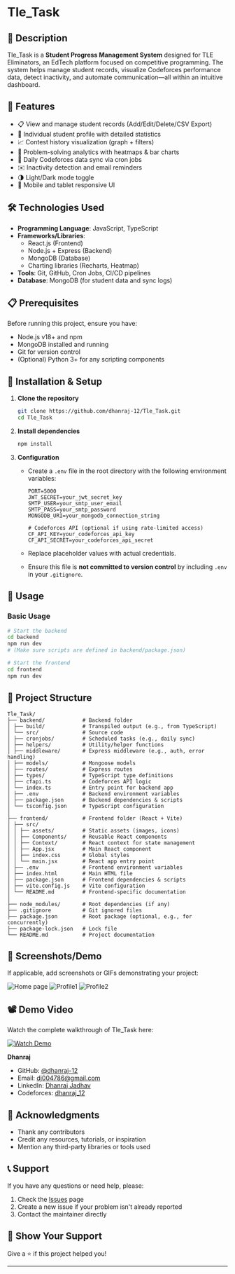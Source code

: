 # Tle_Task

## 📝 Description

Tle_Task is a **Student Progress Management System** designed for TLE Eliminators, an EdTech platform focused on competitive programming. The system helps manage student records, visualize Codeforces performance data, detect inactivity, and automate communication—all within an intuitive dashboard.

## 🚀 Features

- 📋 View and manage student records (Add/Edit/Delete/CSV Export)
- 👤 Individual student profile with detailed statistics
- 📈 Contest history visualization (graph + filters)
- 🧠 Problem-solving analytics with heatmaps & bar charts
- 🔄 Daily Codeforces data sync via cron jobs
- ✉️ Inactivity detection and email reminders
- 🌗 Light/Dark mode toggle
- 📱 Mobile and tablet responsive UI

## 🛠️ Technologies Used

- **Programming Language**: JavaScript, TypeScript
- **Frameworks/Libraries**:
  - React.js (Frontend)
  - Node.js + Express (Backend)
  - MongoDB (Database)
  - Charting libraries (Recharts, Heatmap)
- **Tools**: Git, GitHub, Cron Jobs, CI/CD pipelines
- **Database**: MongoDB (for student data and sync logs)

## 📋 Prerequisites

Before running this project, ensure you have:

- Node.js v18+ and npm
- MongoDB installed and running
- Git for version control
- (Optional) Python 3+ for any scripting components

## 🔧 Installation & Setup

1. **Clone the repository**
   ```bash
   git clone https://github.com/dhanraj-12/Tle_Task.git
   cd Tle_Task

2. **Install dependencies**
    ```bash
    npm install


   ```

3. **Configuration**
   - Create a `.env` file in the root directory with the following environment variables:

     ```env
     PORT=5000
     JWT_SECRET=your_jwt_secret_key
     SMTP_USER=your_smtp_user_email
     SMTP_PASS=your_smtp_password
     MONGODB_URI=your_mongodb_connection_string

     # Codeforces API (optional if using rate-limited access)
     CF_API_KEY=your_codeforces_api_key
     CF_API_SECRET=your_codeforces_api_secret
     ```

   - Replace placeholder values with actual credentials.
   - Ensure this file is **not committed to version control** by including `.env` in your `.gitignore`.


## 🎯 Usage


### Basic Usage
```bash
# Start the backend
cd backend
npm run dev
# (Make sure scripts are defined in backend/package.json)

# Start the frontend
cd frontend
npm run dev
```

## 📁 Project Structure

```
Tle_Task/
├── backend/            # Backend folder
│ ├── build/            # Transpiled output (e.g., from TypeScript)
│ └── src/              # Source code
│ ├── cronjobs/         # Scheduled tasks (e.g., daily sync)
│ ├── helpers/          # Utility/helper functions
│ ├── middleware/       # Express middleware (e.g., auth, error handling)
│ ├── models/           # Mongoose models
│ ├── routes/           # Express routes
│ ├── types/            # TypeScript type definitions
│ ├── cfapi.ts          # Codeforces API logic
│ └── index.ts          # Entry point for backend app
│ ├── .env              # Backend environment variables
│ ├── package.json      # Backend dependencies & scripts
│ └── tsconfig.json     # TypeScript configuration
│
├── frontend/           # Frontend folder (React + Vite)
│ ├── src/
│ │ ├── assets/         # Static assets (images, icons)
│ │ ├── Components/     # Reusable React components
│ │ ├── Context/        # React context for state management
│ │ ├── App.jsx         # Main React component
│ │ ├── index.css       # Global styles
│ │ └── main.jsx        # React app entry point
│ ├── .env              # Frontend environment variables
│ ├── index.html        # Main HTML file
│ ├── package.json      # Frontend dependencies & scripts
│ ├── vite.config.js    # Vite configuration
│ └── README.md         # Frontend-specific documentation
│
├── node_modules/       # Root dependencies (if any)
├── .gitignore          # Git ignored files
├── package.json        # Root package (optional, e.g., for concurrently)
├── package-lock.json   # Lock file
└── README.md           # Project documentation
```



## 📸 Screenshots/Demo

If applicable, add screenshots or GIFs demonstrating your project:



![Home page](./public/home.png)
![Profile1](./public/profil1.png)
![Profile2](./public/profile2.png)


## 📽️ Demo Video

Watch the complete walkthrough of Tle_Task here:

[![Watch Demo](https://img.youtube.com/vi/YOUR_VIDEO_ID/maxresdefault.jpg)](https://www.youtube.com/watch?v=YOUR_VIDEO_ID)


**Dhanraj**
- GitHub: [@dhanraj-12](https://github.com/dhanraj-12)
- Email: [dj004786@gmail.com](dj004786@gmail.com)
- LinkedIn: [Dhanraj Jadhav](https://www.linkedin.com/in/dhanraj-jadhav-473451291/)
- Codeforces: [dhanraj_12](https://codeforces.com/profile/Dhanraj_12)

## 🙏 Acknowledgments

- Thank any contributors
- Credit any resources, tutorials, or inspiration
- Mention any third-party libraries or tools used

## 📞 Support

If you have any questions or need help, please:

1. Check the [Issues](https://github.com/dhanraj-12/Tle_Task/issues) page
2. Create a new issue if your problem isn't already reported
3. Contact the maintainer directly

## 🌟 Show Your Support

Give a ⭐️ if this project helped you!

---
